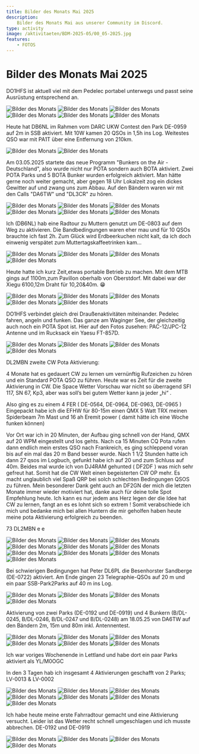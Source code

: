 ```yaml
---
title: Bilder des Monats Mai 2025
description:
    Bilder des Monats Mai aus unserer Community im Discord.
type: activity
image: /aktivitaeten/BDM-2025-05/00_05-2025.jpg
features:
    - FOTOS
---
```


# Bilder des Monats Mai 2025


DO1HFS ist aktuell viel mit dem Pedelec portabel unterwegs und passt seine Ausrüstung entsprechend an.

![Bilder des Monats](/aktivitaeten/BDM-2025-05/00_05-2025.jpg)
![Bilder des Monats](/aktivitaeten/BDM-2025-05/01_05-2025.jpg)
![Bilder des Monats](/aktivitaeten/BDM-2025-05/02_05-2025.jpg)
![Bilder des Monats](/aktivitaeten/BDM-2025-05/03_05-2025.jpg)
![Bilder des Monats](/aktivitaeten/BDM-2025-05/04_05-2025.jpg)
![Bilder des Monats](/aktivitaeten/BDM-2025-05/05_05-2025.jpg)

Heute hat DB6NL im Rahmen vom DARC UKW Contest den Park DE-0959 auf 2m in SSB aktiviert. Mit 10W kamen 20 QSOs in 1,5h ins Log. Weitestes QSO war mit PA1T über eine Entfernung von 210km.

![Bilder des Monats](/aktivitaeten/BDM-2025-05/06_05-2025.jpg)
![Bilder des Monats](/aktivitaeten/BDM-2025-05/07_05-2025.jpg)

Am 03.05.2025 startete das neue Programm "Bunkers on the Air - Deutschland", also wurde nicht nur POTA sondern auch BOTA aktiviert. 
Zwei POTA Parks und 5 BOTA Bunker wurden erfolgreich aktiviert. Man hätte gerne noch weiter gemacht, aber gegen 18 Uhr Lokalzeit zog ein dickes Gewitter auf und zwang uns zum Abbau. 
Auf den Bändern waren wir mit den Calls "DA6TW" und "DL3CR" zu hören.

![Bilder des Monats](/aktivitaeten/BDM-2025-05/08_05-2025.jpg)
![Bilder des Monats](/aktivitaeten/BDM-2025-05/09_05-2025.jpg)
![Bilder des Monats](/aktivitaeten/BDM-2025-05/10_05-2025.jpg)
![Bilder des Monats](/aktivitaeten/BDM-2025-05/11_05-2025.jpg)
![Bilder des Monats](/aktivitaeten/BDM-2025-05/12_05-2025.jpg)
![Bilder des Monats](/aktivitaeten/BDM-2025-05/13_05-2025.jpg)

Ich (DB6NL) hab eine Radtour zu Muttern genutzt um DE-0803 auf dem Weg zu aktivieren. Die Bandbedingungen waren eher mau und für 10 QSOs brauchte ich fast 2h. Zum Glück wird Erdbeerkuchen nicht kalt, da ich doch einwenig verspätet zum Muttertagskaffeetrinken kam…

![Bilder des Monats](/aktivitaeten/BDM-2025-05/14_05-2025.jpg)
![Bilder des Monats](/aktivitaeten/BDM-2025-05/15_05-2025.jpg)
![Bilder des Monats](/aktivitaeten/BDM-2025-05/16_05-2025.jpg)
![Bilder des Monats](/aktivitaeten/BDM-2025-05/17_05-2025.jpg)

Heute hatte ich kurz Zeit,etwas portable Betrieb zu machen.
Mit dem MTB gings auf 1100m,zum Pavillon oberhalb von Oberstdorf.
Mit dabei war der Xiegu 6100,12m Draht für 10,20&40m.
😁

![Bilder des Monats](/aktivitaeten/BDM-2025-05/18_05-2025.jpg)
![Bilder des Monats](/aktivitaeten/BDM-2025-05/19_05-2025.jpg)
![Bilder des Monats](/aktivitaeten/BDM-2025-05/20_05-2025.jpg)
![Bilder des Monats](/aktivitaeten/BDM-2025-05/21_05-2025.jpg)
![Bilder des Monats](/aktivitaeten/BDM-2025-05/22_05-2025.jpg)

DO1HFS verbindet gleich drei Draußenaktivitäten miteinander. Pedelec fahren, angeln und funken. Das ganze am Waginger See, der gleichzeitig auch noch ein POTA Spot ist.
Hier auf den Fotos zusehen: PAC-12/JPC-12 Antenne und im Rucksack ein Yaesu FT-857D.

![Bilder des Monats](/aktivitaeten/BDM-2025-05/23_05-2025.jpg)
![Bilder des Monats](/aktivitaeten/BDM-2025-05/24_05-2025.jpg)
![Bilder des Monats](/aktivitaeten/BDM-2025-05/25_05-2025.jpg)
![Bilder des Monats](/aktivitaeten/BDM-2025-05/26_05-2025.jpg)

DL2MBN zweite CW Pota Aktivierung:

4 Monate hat es gedauert CW zu lernen um vernünftig Rufzeichen zu hören und ein Standard POTA QSO zu führen. Heute war es Zeit für die zweite Aktivierung in CW. Die Space Wetter Vorschau war nicht so überragend SFI 117, SN 67, Kp3, aber was soll’s bei gutem Wetter kann ja jeder „hi“ . 

Also ging es zu einem 4 FER ( DE-0564, DE-0964,  DE-0963, DE-0965 ) Eingepackt habe ich die EFHW für 80-15m einen QMX 5 Watt TRX meinen Spiderbeam 7m Mast und 16 ah Eremit power ( damit hätte ich eine Woche funken können)

Vor Ort war ich in 20 Minuten, der Aufbau ging schnell von der Hand, QMX auf 20 WPM eingestellt und los gehts. Nach ca 15 Minuten CQ Pota rufen dann endlich mein erstes QSO nach Frankreich, es ging schleppend voran bis auf ein mal das 20 m Band besser wurde. Nach 1 1/2 Stunden hatte ich dann 27 qsos im Logbuch, gefunkt habe ich auf 20 und zum Schluss auf 40m. Beides mal wurde ich von DJ4RAM gehunted ( DF2DF ) was mich sehr gefreut hat. 
Somit hat die CW Welt einen begeisterten CW OP mehr. Es macht unglaublich viel Spaß QRP bei solch schlechten Bedingungen QSOS zu führen. Mein besonderer Dank geht auch an DF2GN der mich die letzten Monate immer wieder motiviert  hat, danke auch für deine tolle Spot Empfehlung heute. Ich kann es nur jedem ans Herz legen der die Idee hat CW zu lernen, fangt an  es es lohnt sich so extrem ! Somit verabschiede ich mich und bedanke mich bei allen Huntern die mir geholfen haben heute meine pota Aktivierung erfolgreich zu beenden. 

73 DL2MBN e e

![Bilder des Monats](/aktivitaeten/BDM-2025-05/27_05-2025.jpg)
![Bilder des Monats](/aktivitaeten/BDM-2025-05/28_05-2025.jpg)
![Bilder des Monats](/aktivitaeten/BDM-2025-05/29_05-2025.jpg)
![Bilder des Monats](/aktivitaeten/BDM-2025-05/30_05-2025.jpg)
![Bilder des Monats](/aktivitaeten/BDM-2025-05/31_05-2025.jpg)
![Bilder des Monats](/aktivitaeten/BDM-2025-05/32_05-2025.jpg)
![Bilder des Monats](/aktivitaeten/BDM-2025-05/33_05-2025.jpg)
![Bilder des Monats](/aktivitaeten/BDM-2025-05/34_05-2025.jpg)
![Bilder des Monats](/aktivitaeten/BDM-2025-05/35_05-2025.jpg)
![Bilder des Monats](/aktivitaeten/BDM-2025-05/36_05-2025.jpg)

Bei schwierigen Bedingungen hat Peter DL6PL die Besenhorster Sandberge (DE-0722) aktiviert. Am Ende gingen 23 Telegraphie-QSOs auf 20 m und ein paar SSB-Park2Parks auf 40 m ins Log.

![Bilder des Monats](/aktivitaeten/BDM-2025-05/37_05-2025.jpg)
![Bilder des Monats](/aktivitaeten/BDM-2025-05/38_05-2025.jpg)
![Bilder des Monats](/aktivitaeten/BDM-2025-05/39_05-2025.jpg)
![Bilder des Monats](/aktivitaeten/BDM-2025-05/40_05-2025.jpg)

Aktivierung von zwei Parks (DE-0192 und DE-0919) und 4 Bunkern (B/DL-0245, B/DL-0246, B/DL-0247 und B/DL-0248) am 18.05.25 von DA6TW auf den Bändern 2m, 15m und 80m inkl. Antennentest.

![Bilder des Monats](/aktivitaeten/BDM-2025-05/41_05-2025.jpg)
![Bilder des Monats](/aktivitaeten/BDM-2025-05/42_05-2025.jpg)
![Bilder des Monats](/aktivitaeten/BDM-2025-05/43_05-2025.jpg)
![Bilder des Monats](/aktivitaeten/BDM-2025-05/44_05-2025.jpg)
![Bilder des Monats](/aktivitaeten/BDM-2025-05/45_05-2025.jpg)
![Bilder des Monats](/aktivitaeten/BDM-2025-05/46_05-2025.jpg)

Ich war voriges Wochenende in Lettland und habe dort ein paar Parks aktiviert als YL/M0OGC 

In den 3 Tagen hab ich insgesamt 4 Aktivierungen geschafft von 2 Parks; 
LV-0013 & LV-0002

![Bilder des Monats](/aktivitaeten/BDM-2025-05/47_05-2025.jpg)
![Bilder des Monats](/aktivitaeten/BDM-2025-05/48_05-2025.jpg)
![Bilder des Monats](/aktivitaeten/BDM-2025-05/49_05-2025.jpg)
![Bilder des Monats](/aktivitaeten/BDM-2025-05/50_05-2025.jpg)
![Bilder des Monats](/aktivitaeten/BDM-2025-05/51_05-2025.jpg)
![Bilder des Monats](/aktivitaeten/BDM-2025-05/52_05-2025.jpg)
![Bilder des Monats](/aktivitaeten/BDM-2025-05/53_05-2025.jpg)

Ich habe heute meine erste Fahrradtour gemacht und eine Aktivierung versucht. Leider ist das Wetter recht schnell umgeschlagen und ich musste abbrechen. 
DE-0192 und DE-0919

![Bilder des Monats](/aktivitaeten/BDM-2025-05/54_05-2025.jpg)
![Bilder des Monats](/aktivitaeten/BDM-2025-05/55_05-2025.jpg)
![Bilder des Monats](/aktivitaeten/BDM-2025-05/56_05-2025.jpg)
![Bilder des Monats](/aktivitaeten/BDM-2025-05/57_05-2025.jpg)
